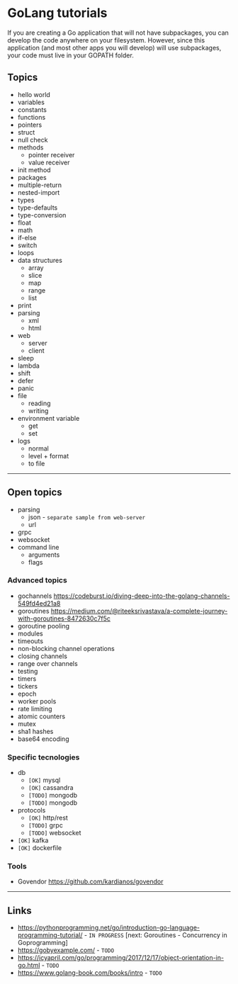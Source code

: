 
# GoLang tutorials

If you are creating a Go application that will not have subpackages, you can develop the code anywhere on your filesystem. However, since this application (and most other apps you will develop) will use subpackages, your code must live in your GOPATH folder.

## Topics

* hello world
* variables
* constants
* functions
* pointers
* struct
* null check
* methods
  * pointer receiver
  * value receiver
* init method
* packages
* multiple-return
* nested-import
* types
* type-defaults
* type-conversion
* float
* math
* if-else
* switch
* loops
* data structures
  * array
  * slice
  * map
  * range
  * list
* print
* parsing
  * xml
  * html
* web
  * server
  * client
* sleep
* lambda
* shift
* defer
* panic
* file
  * reading
  * writing
* environment variable
  * get
  * set
* logs
  * normal
  * level + format
  * to file

---

## Open topics

* parsing
  * json - `separate sample from web-server`
  * url
* grpc
* websocket
* command line
  * arguments
  * flags

### Advanced topics

* gochannels   https://codeburst.io/diving-deep-into-the-golang-channels-549fd4ed21a8
* goroutines   https://medium.com/@riteeksrivastava/a-complete-journey-with-goroutines-8472630c7f5c
* goroutine pooling
* modules
* timeouts
* non-blocking channel operations
* closing channels
* range over channels
* testing
* timers
* tickers
* epoch
* worker pools
* rate limiting
* atomic counters
* mutex
* sha1 hashes
* base64 encoding

### Specific tecnologies

* db
  * `[OK]` mysql
  * `[OK]` cassandra
  * `[TODO]` mongodb
  * `[TODO]` mongodb
* protocols
  * `[OK]` http/rest
  * `[TODO]` grpc
  * `[TODO]` websocket
* `[OK]` kafka
* `[OK]` dockerfile

### Tools

* Govendor   https://github.com/kardianos/govendor

---

## Links

* https://pythonprogramming.net/go/introduction-go-language-programming-tutorial/ - `IN PROGRESS`
	[next: Goroutines - Concurrency in Goprogramming]
* https://gobyexample.com/ - `TODO`
* https://icyapril.com/go/programming/2017/12/17/object-orientation-in-go.html - `TODO`
* https://www.golang-book.com/books/intro - `TODO`
